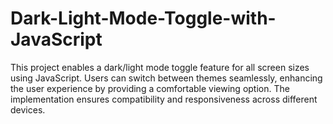 # Dark-Light-Mode-Toggle-with-JavaScript
This project enables a dark/light mode toggle feature for all screen sizes using JavaScript. Users can switch between themes seamlessly, enhancing the user experience by providing a comfortable viewing option. The implementation ensures compatibility and responsiveness across different devices.
